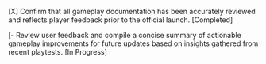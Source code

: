 [X] Confirm that all gameplay documentation has been accurately reviewed and reflects player feedback prior to the official launch. [Completed]

[- Review user feedback and compile a concise summary of actionable gameplay improvements for future updates based on insights gathered from recent playtests. [In Progress]